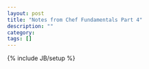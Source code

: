 ```yaml
---
layout: post
title: "Notes from Chef Fundamentals Part 4"
description: ""
category: 
tags: []
---
```

{% include JB/setup %}
